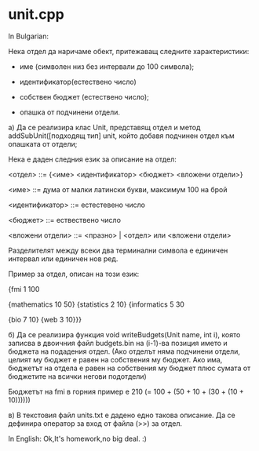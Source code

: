 unit.cpp
========

In Bulgarian:

Нека отдел да наричаме обект, притежаващ следните характеристики:

* име (символен низ без интервали до 100 символа);

* идентификатор(естествено число)

* собствен бюджет (естествено число);

* опашка от подчинени отдели.

a) Да се реализира клас Unit, представящ отдел и метод addSubUnit([подходящ тип] unit, който добавя подчинен отдел към опашката от отдели;

Нека е даден следния език за описание на отдел:

<отдел> ::= {<име> <идентификатор> <бюджет> <вложени отдели>}

<име> ::= дума от малки латински букви, максимум 100 на брой

<идентификатор> ::= естестевено число

<бюджет> ::= ествествено число

<вложени отдели> ::= <празно> | <отдел> или <вложени отдели>

Разделителят между всеки два терминални символа е единичен интервал или единичен нов ред.

Пример за отдел, описан на този език:

{fmi 1 100

{mathematics 10 50} {statistics 2 10} {informatics 5 30

{bio 7 10} {web 3 10}}}

б) Да се реализира функция void writeBudgets(Unit name, int i), която записва в двоичния файл budgets.bin на (i-1)-ва позиция името и бюджета на подадения отдел. (Ако отделът няма подчинени отдели, целият му бюджет е равен на собствения му бюджет. Ако има, бюджетът на отдела е равен на собствения му бюджет плюс сумата от бюджетите на всички негови подотдели)

Бюджетът на fmi в горния пример е 210 (= 100 + (50 + 10 + (30 + (10 + 10))))))

в) В текстовия файл units.txt e дадено едно такова описание. Да се дефинира оператор за вход от файла (>>) за отдел.

In English:
Ok,It's homework,no big deal. :)
